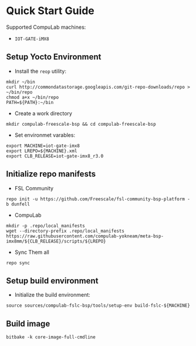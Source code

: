 # Quick Start Guide

Supported CompuLab machines:
* `IOT-GATE-iMX8`

## Setup Yocto Environment

* Install the `reop` utility:
```
mkdir ~/bin
curl http://commondatastorage.googleapis.com/git-repo-downloads/repo > ~/bin/repo
chmod a+x ~/bin/repo
PATH=${PATH}:~/bin
```

* Create a work directory
```
mkdir compulab-freescale-bsp && cd compulab-freescale-bsp
```
* Set environmet varables:

```
export MACHINE=iot-gate-imx8
export LREPO=${MACHINE}.xml
export CLB_RELEASE=iot-gate-imx8_r3.0
```

## Initialize repo manifests

* FSL Community
```
repo init -u https://github.com/Freescale/fsl-community-bsp-platform -b dunfell
```

* CompuLab
```
mkdir -p .repo/local_manifests
wget --directory-prefix .repo/local_manifests https://raw.githubusercontent.com/compulab-yokneam/meta-bsp-imx8mm/${CLB_RELEASE}/scripts/${LREPO}
```

* Sync Them all
```
repo sync
```

## Setup build environment

* Initialize the build environment:
```
source sources/compulab-fslc-bsp/tools/setup-env build-fslc-${MACHINE}
```

## Build image
```
bitbake -k core-image-full-cmdline
```
